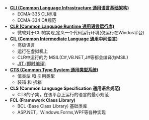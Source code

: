 - [**CLI (Common Language Infrastructure 通用语言基础架构)**](http://zh.wikipedia.org/wiki/%E9%80%9A%E7%94%A8%E8%AF%AD%E8%A8%80%E6%9E%B6%E6%9E%84)
    -  ECMA-335 CLI标准
    -  ECMA-334 C#规范
- [**CLR (Common Language Runtime 通用语言运行库)**](http://zh.wikipedia.org/wiki/%E9%80%9A%E7%94%A8%E8%AA%9E%E8%A8%80%E9%81%8B%E8%A1%8C%E5%BA%AB)
    -  微软对于CLI的实现,定义一个代码运行环境(仅运行在Windos平台)
- [**CIL (Common Intermediate Language 通用中间语言)**](http://zh.wikipedia.org/wiki/%E9%80%9A%E7%94%A8%E4%B8%AD%E9%97%B4%E8%AF%AD%E8%A8%80)
    -  高级语言
    -  运行在虚拟机上
    -  CLR中运行的为 MSIL(C#,VB.NET,J#等都会编译为MSIL)
    -  [JIT (即时编译)](http://zh.wikipedia.org/wiki/%E5%8D%B3%E6%99%82%E7%B7%A8%E8%AD%AF)
- [**CTS (Common Type System 通用类型系统)**](http://zh.wikipedia.org/wiki/%E9%80%9A%E7%94%A8%E5%9E%8B%E5%88%A5%E7%B3%BB%E7%B5%B1)
    -  值类型 和 引用类型
    -  装箱 和 拆箱
- **CLS (Common Language Specification 通用语言规范)**
    - CTS的子集，在该平台上运行的语言的最小规范
- **FCL (Framework Class Library)**
    - BCL (Base Class Library) 基础类库
    - ASP.NET，Windows.Forms,WPF等各种实现